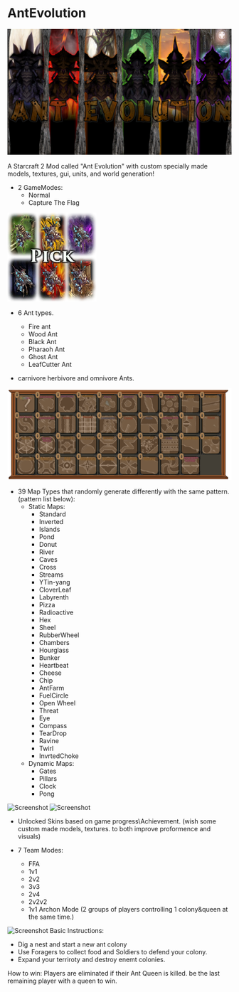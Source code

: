 # AntEvolution
![Screenshot](https://github.com/TheElephant-dev/AntEvolution/blob/main/Images/LoadingScreen.png)

A Starcraft 2 Mod called "Ant Evolution"
 with custom specially made models, textures, gui, units, and world generation!

- 2 GameModes:
  - Normal
  - Capture The Flag


![Screenshot](https://github.com/TheElephant-dev/AntEvolution/blob/main/Images/QueenPick.png)

- 6 Ant types.
  - Fire ant
  - Wood Ant
  - Black Ant
  - Pharaoh Ant
  - Ghost Ant
  - LeafCutter Ant

- carnivore herbivore and omnivore Ants.

![Screenshot](https://github.com/TheElephant-dev/AntEvolution/blob/main/Images/MapTypes.png)
- 39 Map Types that randomly generate differently with the same pattern. (pattern list below):
  - Static Maps:
    - Standard
    - Inverted
    - Islands
    - Pond
    - Donut
    - River
    - Caves
    - Cross
    - Streams
    - YTin-yang
    - CloverLeaf
    - Labyrenth
    - Pizza
    - Radioactive
    - Hex
    - Sheel
    - RubberWheel
    - Chambers
    - Hourglass
    - Bunker
    - Heartbeat
    - Cheese
    - Chip
    - AntFarm
    - FuelCircle
    - Open Wheel
    - Threat
    - Eye
    - Compass
    - TearDrop
    - Ravine
    - Twirl
    - InvrtedChoke
  - Dynamic Maps:
    - Gates
    - Pillars
    - Clock
    - Pong


![Screenshot](https://github.com/TheElephant-dev/AntEvolution/blob/main/Images/Screenshots/UnitSkinsExample.png)
![Screenshot](https://github.com/TheElephant-dev/AntEvolution/blob/main/Images/Screenshots/CustomModelsExamle.png)
- Unlocked Skins based on game progress\Achievement. (wish some custom made models, textures. to both improve proformence and visuals)


- 7 Team Modes:
  - FFA
  - 1v1
  - 2v2
  - 3v3
  - 2v4
  - 2v2v2
  - 1v1 Archon Mode (2 groups of players controlling 1 colony&queen at the same time.)



![Screenshot](https://github.com/TheElephant-dev/AntEvolution/blob/main/Images/Screenshots/GameStartDig.png)
Basic Instructions:
- Dig a nest and start a new ant colony
- Use Foragers to collect food and Soldiers to defend your colony.
- Expand your terriroty and destroy enemt colonies.

How to win:
Players are eliminated if their Ant Queen is killed. be the last remaining player with a queen to win.
